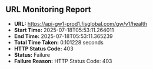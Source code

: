## URL Monitoring Report

- **URL:** https://api-gw1-prod1.fisglobal.com/gw/v1/health
- **Start Time:** 2025-07-18T05:53:11.264011
- **End Time:** 2025-07-18T05:53:11.365239
- **Total Time Taken:** 0.101228 seconds
- **HTTP Status Code:** 403
- **Status:** Failure
- **Failure Reason:** HTTP Status Code: 403
